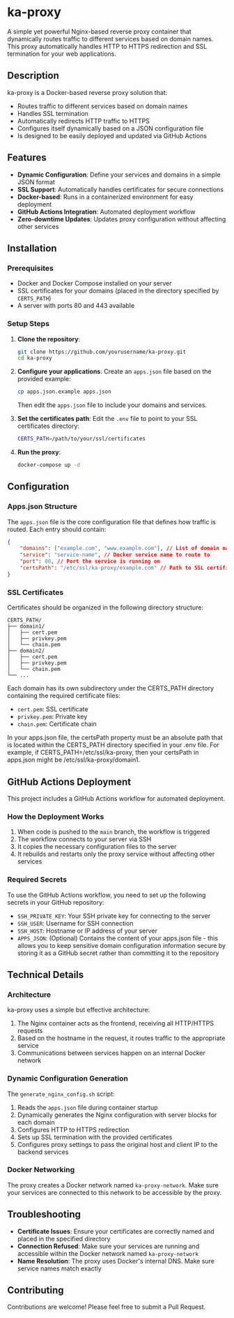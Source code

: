 # ka-proxy

A simple yet powerful Nginx-based reverse proxy container that dynamically routes traffic to different services based on domain names. This proxy automatically handles HTTP to HTTPS redirection and SSL termination for your web applications.

## Description

ka-proxy is a Docker-based reverse proxy solution that:

- Routes traffic to different services based on domain names
- Handles SSL termination
- Automatically redirects HTTP traffic to HTTPS
- Configures itself dynamically based on a JSON configuration file
- Is designed to be easily deployed and updated via GitHub Actions

## Features

- **Dynamic Configuration**: Define your services and domains in a simple JSON format
- **SSL Support**: Automatically handles certificates for secure connections
- **Docker-based**: Runs in a containerized environment for easy deployment
- **GitHub Actions Integration**: Automated deployment workflow
- **Zero-downtime Updates**: Updates proxy configuration without affecting other services

## Installation

### Prerequisites

- Docker and Docker Compose installed on your server
- SSL certificates for your domains (placed in the directory specified by `CERTS_PATH`)
- A server with ports 80 and 443 available

### Setup Steps

1. **Clone the repository**:

   ```bash
   git clone https://github.com/yourusername/ka-proxy.git
   cd ka-proxy
   ```

2. **Configure your applications**:
   Create an `apps.json` file based on the provided example:

   ```bash
   cp apps.json.example apps.json
   ```

   Then edit the `apps.json` file to include your domains and services.

3. **Set the certificates path**:
   Edit the `.env` file to point to your SSL certificates directory:

   ```bash
   CERTS_PATH=/path/to/your/ssl/certificates
   ```

4. **Run the proxy**:

   ```bash
   docker-compose up -d
   ```

## Configuration

### Apps.json Structure

The `apps.json` file is the core configuration file that defines how traffic is routed. Each entry should contain:

```json
{
	"domains": ["example.com", "www.example.com"], // List of domain names
	"service": "service-name", // Docker service name to route to
	"port": 80, // Port the service is running on
	"certsPath": "/etc/ssl/ka-proxy/example.com" // Path to SSL certificates
}
```

### SSL Certificates

Certificates should be organized in the following directory structure:

```
CERTS_PATH/
├── domain1/
│   ├── cert.pem
│   ├── privkey.pem
│   └── chain.pem
├── domain2/
│   ├── cert.pem
│   ├── privkey.pem
│   └── chain.pem
└── ...
```

Each domain has its own subdirectory under the CERTS_PATH directory containing the required certificate files:

- `cert.pem`: SSL certificate
- `privkey.pem`: Private key
- `chain.pem`: Certificate chain

In your apps.json file, the certsPath property must be an absolute path that is located within the CERTS_PATH directory specified in your .env file. For example, if CERTS_PATH=/etc/ssl/ka-proxy, then your certsPath in apps.json might be /etc/ssl/ka-proxy/domain1.

## GitHub Actions Deployment

This project includes a GitHub Actions workflow for automated deployment.

### How the Deployment Works

1. When code is pushed to the `main` branch, the workflow is triggered
2. The workflow connects to your server via SSH
3. It copies the necessary configuration files to the server
4. It rebuilds and restarts only the proxy service without affecting other services

### Required Secrets

To use the GitHub Actions workflow, you need to set up the following secrets in your GitHub repository:

- `SSH_PRIVATE_KEY`: Your SSH private key for connecting to the server
- `SSH_USER`: Username for SSH connection
- `SSH_HOST`: Hostname or IP address of your server
- `APPS_JSON`: (Optional) Contains the content of your apps.json file - this allows you to keep sensitive domain configuration information secure by storing it as a GitHub secret rather than committing it to the repository

## Technical Details

### Architecture

ka-proxy uses a simple but effective architecture:

1. The Nginx container acts as the frontend, receiving all HTTP/HTTPS requests
2. Based on the hostname in the request, it routes traffic to the appropriate service
3. Communications between services happen on an internal Docker network

### Dynamic Configuration Generation

The `generate_nginx_config.sh` script:

1. Reads the `apps.json` file during container startup
2. Dynamically generates the Nginx configuration with server blocks for each domain
3. Configures HTTP to HTTPS redirection
4. Sets up SSL termination with the provided certificates
5. Configures proxy settings to pass the original host and client IP to the backend services

### Docker Networking

The proxy creates a Docker network named `ka-proxy-network`. Make sure your services are connected to this network to be accessible by the proxy.

## Troubleshooting

- **Certificate Issues**: Ensure your certificates are correctly named and placed in the specified directory
- **Connection Refused**: Make sure your services are running and accessible within the Docker network named `ka-proxy-network`
- **Name Resolution**: The proxy uses Docker's internal DNS. Make sure service names match exactly

## Contributing

Contributions are welcome! Please feel free to submit a Pull Request.
